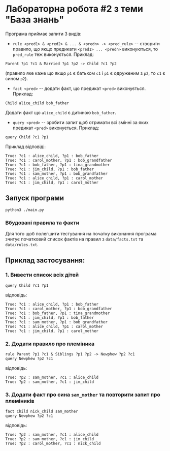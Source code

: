 # Лабораторна робота #2 з теми "База знань" 

Програма приймає запити 3 видів:
- `rule <pred1> & <pred2> & ... & <predn> -> <pred_rule>` -- створити правило, що якщо предикати `<pred1> ... <predn>` виконуються, то `pred_rule` теж виконується. Приклад:

```
Parent ?p1 ?c1 & Married ?p1 ?p2 -> Child ?c1 ?p2
```

(правило яке каже що якщо `p1` є батьком `с1` і `p1` є одруженим з `p2`, то `c1` є сином `p2`).

- `fact <pred>` -- додати факт, що предикат `<pred>` виконується. Приклад:

```
Child alice_child bob_father
```

Додати факт що `alice_child` є дитиною `bob_father`.

- `query <pred>` -- зробити запит щоб отримати всі змінні за яких предикат `<pred>` виконується. Приклад:

```
query Child ?c1 ?p1
```

Приклад відповіді:

```
True: ?c1 : alice_child, ?p1 : bob_father
True: ?c1 : carol_mother, ?p1 : bob_grandfather
True: ?c1 : bob_father, ?p1 : tina_grandmother
True: ?c1 : jim_child, ?p1 : bob_father
True: ?c1 : sam_mother, ?p1 : bob_grandfather
True: ?c1 : alice_child, ?p1 : carol_mother
True: ?c1 : jim_child, ?p1 : carol_mother
```

## Запуск програми

```
python3 ./main.py
```

### Вбудовані правила та факти

Для того щоб полегшити тестування на початку виконання програма зчитує початковий список фактів на правил з `data/facts.txt` та `data/rules.txt`. 

## Приклад застосування:

### 1. Вивести список всіх дітей

```
query Child ?c1 ?p1
```

відповідь:

```
True: ?c1 : alice_child, ?p1 : bob_father
True: ?c1 : carol_mother, ?p1 : bob_grandfather
True: ?c1 : bob_father, ?p1 : tina_grandmother
True: ?c1 : jim_child, ?p1 : bob_father
True: ?c1 : sam_mother, ?p1 : bob_grandfather
True: ?c1 : alice_child, ?p1 : carol_mother
True: ?c1 : jim_child, ?p1 : carol_mother
```

### 2. Додати правило про племіника

```
rule Parent ?p1 ?c1 & Siblings ?p1 ?p2 -> Newphew ?p2 ?c1
query Newphew ?p2 ?c1
```

відповідь:

```
True: ?p2 : sam_mother, ?c1 : alice_child
True: ?p2 : sam_mother, ?c1 : jim_child
```

### 3. Додати факт про сина `sam_mother` та повторити запит про племіників

```
fact Child nick_child sam_mother
query Newphew ?p2 ?c1
```

відповідь:

```
True: ?p2 : sam_mother, ?c1 : alice_child
True: ?p2 : sam_mother, ?c1 : jim_child
True: ?p2 : carol_mother, ?c1 : nick_child
```
